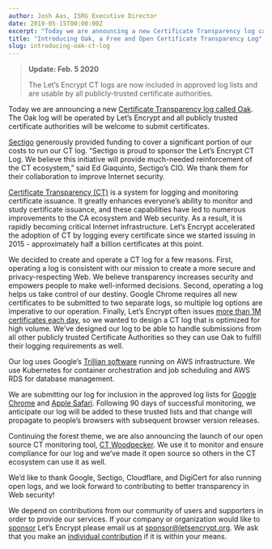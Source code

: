 ```yaml
---
author: Josh Aas, ISRG Executive Director
date: 2019-05-15T00:00:00Z
excerpt: "Today we are announcing a new Certificate Transparency log called Oak."
title: "Introducing Oak, a Free and Open Certificate Transparency Log"
slug: introducing-oak-ct-log
---
```


> **Update: Feb. 5 2020**
>
> The Let’s Encrypt CT logs are now included in approved log lists and are usable by all publicly-trusted certificate authorities. 

Today we are announcing a new [Certificate Transparency log called Oak](https://letsencrypt.org/docs/ct-logs). The Oak log will be operated by Let’s Encrypt and all publicly trusted certificate authorities will be welcome to submit certificates.  

[Sectigo](https://sectigo.com/) generously provided funding to cover a significant portion of our costs to run our CT log. “Sectigo is proud to sponsor the Let’s Encrypt CT Log.  We believe this initiative will provide much-needed reinforcement of the CT ecosystem,” said Ed Giaquinto, Sectigo’s CIO. We thank them for their collaboration to improve Internet security.


[Certificate Transparency (CT)](https://www.certificate-transparency.org/what-is-ct) is a system for logging and monitoring certificate issuance. It greatly enhances everyone’s ability to monitor and study certificate issuance, and these capabilities have led to numerous improvements to the CA ecosystem and Web security. As a result, it is rapidly becoming critical Internet infrastructure. Let’s Encrypt accelerated the adoption of CT by logging every certificate since we started issuing in 2015 - approximately half a billion certificates at this point. 

We decided to create and operate a CT log for a few reasons. First, operating a log is consistent with our mission to create a more secure and privacy-respecting Web. We believe transparency increases security and empowers people to make well-informed decisions. Second, operating a log helps us take control of our destiny. Google Chrome requires all new certificates to be submitted to two separate logs, so multiple log options are imperative to our operation. Finally, Let’s Encrypt often issues [more than 1M certificates each day](https://letsencrypt.org/stats/), so we wanted to design a CT log that is optimized for high volume. We’ve designed our log to be able to handle submissions from all other publicly trusted Certificate Authorities so they can use Oak to fulfill their logging requirements as well. 

Our log uses Google’s [Trillian software](https://github.com/google/trillian/) running on AWS infrastructure. We use Kubernetes for container orchestration and job scheduling and AWS RDS for database management.

We are submitting our log for inclusion in the approved log lists for [Google Chrome](https://cs.chromium.org/chromium/src/components/certificate_transparency/data/log_list.json) and [Apple Safari](https://valid.apple.com/ct/log_list/current_log_list.json). Following 90 days of successful monitoring, we anticipate our log will be added to these trusted lists and that change will propagate to people’s browsers with subsequent browser version releases.  

Continuing the forest theme, we are also announcing the launch of our open source CT monitoring tool, [CT Woodpecker](https://github.com/letsencrypt/ct-woodpecker). We use it to monitor and ensure compliance for our log and we’ve made it open source so others in the CT ecosystem can use it as well.

We’d like to thank Google, Sectigo, Cloudflare, and DigiCert for also running open logs, and we look forward to contributing to better transparency in Web security! 

We depend on contributions from our community of users and supporters in order to provide our services. If your company or organization would like to [sponsor](https://letsencrypt.org/become-a-sponsor/) Let’s Encrypt please email us at [sponsor@letsencrypt.org](mailto:sponsor@letsencrypt.org). We ask that you make an [individual contribution](https://letsencrypt.org/donate/) if it is within your means.
